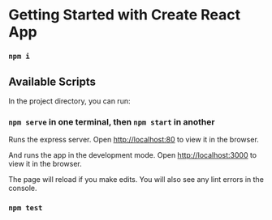 # Getting Started with Create React App

### `npm i`

## Available Scripts

In the project directory, you can run:

### `npm serve` in one terminal, then `npm start` in another

Runs the express server.
Open [http://localhost:80](http://localhost:80) to view it in the browser.

And runs the app in the development mode.
Open [http://localhost:3000](http://localhost:3000) to view it in the browser.

The page will reload if you make edits.
You will also see any lint errors in the console.

### `npm test`
